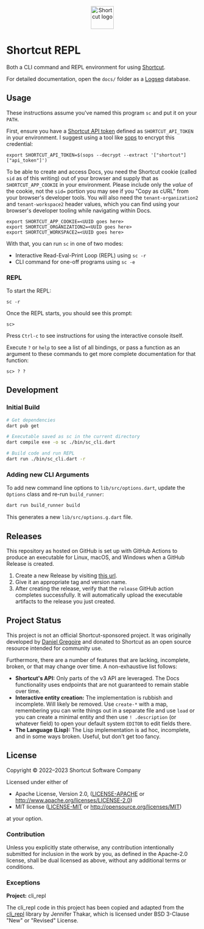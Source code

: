 <p align="center">
  <img height="60" src="https://user-images.githubusercontent.com/7189823/133838642-9a05e1ec-9a79-46ae-b22e-a8b931caf233.png" alt="Shortcut logo">
</p>

# Shortcut REPL

Both a CLI command and REPL environment for using [Shortcut](https://shortcut.com).

For detailed documentation, open the `docs/` folder as a [Logseq](https://logseq.com/) database.

## Usage

These instructions assume you've named this program `sc` and put it on your `PATH`.

First, ensure you have a [Shortcut API token](https://app.shortcut.com/internal/settings/account/api-tokens) defined as `SHORTCUT_API_TOKEN` in your environment. I suggest using a tool like [sops](https://github.com/mozilla/sops) to encrypt this credential:

```shell
export SHORTCUT_API_TOKEN=$(sops --decrypt --extract '["shortcut"]["api_token"]')
```

To be able to create and access Docs, you need the Shortcut cookie (called `sid` as of this writing) out of your browser and supply that as `SHORTCUT_APP_COOKIE` in your environment. Please include only the _value_ of the cookie, not the `sid=` portion you may see if you "Copy as cURL" from your browser's developer tools. You will also need the `tenant-organization2` and `tenant-workspace2` header values, which you can find using your browser's developer tooling while navigating within Docs.

```shell
export SHORTCUT_APP_COOKIE=<UUID goes here>
export SHORTCUT_ORGANIZATION2=<UUID goes here>
export SHORTCUT_WORKSPACE2=<UUID goes here>
```

With that, you can run `sc` in one of two modes:

* Interactive Read-Eval-Print Loop (REPL) using `sc -r`
* CLI command for one-off programs using `sc -e`

### REPL

To start the REPL:

```
sc -r
```

Once the REPL starts, you should see this prompt:

```
sc>
```

Press `Ctrl-c` to see instructions for using the interactive console itself.

Execute `?` or `help` to see a list of all bindings, or pass a function as an argument to these commands to get more complete documentation for that function:

```
sc> ? ?
```

## Development

### Initial Build

```bash
# Get dependencies
dart pub get

# Executable saved as sc in the current directory
dart compile exe -o sc ./bin/sc_cli.dart

# Build code and run REPL
dart run ./bin/sc_cli.dart -r
```

### Adding new CLI Arguments

To add new command line options to `lib/src/options.dart`, update the `Options`
class and re-run `build_runner`:

```bash
dart run build_runner build
```

This generates a new `lib/src/options.g.dart` file.

## Releases

This repository as hosted on GitHub is set up with GitHub Actions to produce an executable for Linux, macOS, and Windows when a GitHub Release is created.

1. Create a new Release by visiting [this url](https://github.com/semperos/shortcut-repl/releases/new).
1. Give it an appropriate tag and version name.
1. After creating the release, verify that the `release` GitHub action completes successfully. It will automatically upload the executable artifacts to the release you just created.

## Project Status

This project is not an official Shortcut-sponsored project. It was originally developed by [Daniel Gregoire](https://danielgregoire.dev/) and donated to Shortcut as an open source resource intended for community use.

Furthermore, there are a number of features that are lacking, incomplete, broken, or that may change over time. A non-exhaustive list follows:

* **Shortcut's API:** Only parts of the v3 API are leveraged. The Docs functionality uses endpoints that are not guaranteed to remain stable over time.
* **Interactive entity creation:** The implementation is rubbish and incomplete. Will likely be removed. Use `create-*` with a map, remembering you can write things out in a separate file and use `load` or you can create a minimal entity and then use `! .description` (or whatever field) to open your default system `EDITOR` to edit fields there.
* **The Language (Lisp):** The Lisp implementation is ad hoc, incomplete, and in some ways broken. Useful, but don't get too fancy.

## License

Copyright © 2022–2023 Shortcut Software Company

Licensed under either of

 * Apache License, Version 2.0, ([LICENSE-APACHE](LICENSE-APACHE) or http://www.apache.org/licenses/LICENSE-2.0)
 * MIT license ([LICENSE-MIT](LICENSE-MIT) or http://opensource.org/licenses/MIT)

at your option.

### Contribution

Unless you explicitly state otherwise, any contribution intentionally submitted
for inclusion in the work by you, as defined in the Apache-2.0 license, shall be dual licensed as above, without any
additional terms or conditions.

### Exceptions

**Project:** cli\_repl

The cli\_repl code in this project has been copied and adapted from the [cli_repl](https://github.com/jathak/cli_repl) library by Jennifer Thakar, which is licensed under BSD 3-Clause "New" or "Revised" License.
